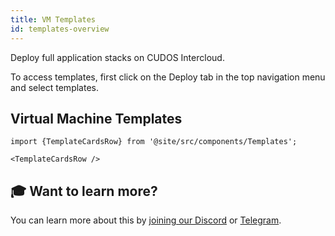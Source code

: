 ```yaml
---
title: VM Templates 
id: templates-overview
---
```



Deploy full application stacks on CUDOS Intercloud.

To access templates, first click on the Deploy tab in the top navigation menu and select templates.


## Virtual Machine Templates


```mdx-code-block
import {TemplateCardsRow} from '@site/src/components/Templates';

<TemplateCardsRow />
```

## 🎓 Want to learn more?

You can learn more about this by [joining our Discord](https://discord.com/invite/cudos) or [Telegram](https://t.me/cudostelegram).